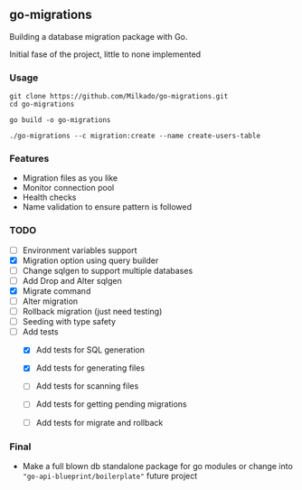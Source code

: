 ## go-migrations

Building a database migration package with Go.

Initial fase of the project, little to none implemented

### Usage
```clone the repo
git clone https://github.com/Milkado/go-migrations.git
cd go-migrations
```

```build the binary
go build -o go-migrations
```

```run the binary
./go-migrations --c migration:create --name create-users-table
```

### Features
- Migration files as you like
- Monitor connection pool
- Health checks
- Name validation to ensure pattern is followed

### TODO
- [ ] Environment variables support
- [X] Migration option using query builder
- [ ] Change sqlgen to support multiple databases
- [ ] Add Drop and Alter sqlgen
- [X] Migrate command
- [ ] Alter migration
- [ ] Rollback migration (just need testing)
- [ ] Seeding with type safety
- [ ] Add tests
    - [X] Add tests for SQL generation
    - [X] Add tests for generating files
    - [ ] Add tests for scanning files
    - [ ] Add tests for getting pending migrations
    - [ ] Add tests for migrate and rollback



### Final
- Make a full blown db standalone package for go modules or change into ```"go-api-blueprint/boilerplate"``` future project